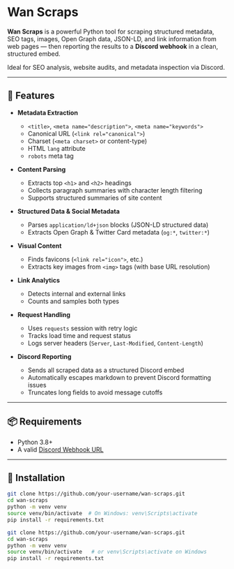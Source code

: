 # Wan Scraps

**Wan Scraps** is a powerful Python tool for scraping structured metadata, SEO tags, images, Open Graph data, JSON-LD, and link information from web pages — then reporting the results to a **Discord webhook** in a clean, structured embed.

Ideal for SEO analysis, website audits, and metadata inspection via Discord.

---

## 🔧 Features

- **Metadata Extraction**
  - `<title>`, `<meta name="description">`, `<meta name="keywords">`
  - Canonical URL (`<link rel="canonical">`)
  - Charset (`<meta charset>` or content-type)
  - HTML `lang` attribute
  - `robots` meta tag

- **Content Parsing**
  - Extracts top `<h1>` and `<h2>` headings
  - Collects paragraph summaries with character length filtering
  - Supports structured summaries of site content

- **Structured Data & Social Metadata**
  - Parses `application/ld+json` blocks (JSON-LD structured data)
  - Extracts Open Graph & Twitter Card metadata (`og:*`, `twitter:*`)

- **Visual Content**
  - Finds favicons (`<link rel="icon">`, etc.)
  - Extracts key images from `<img>` tags (with base URL resolution)

- **Link Analytics**
  - Detects internal and external links
  - Counts and samples both types

- **Request Handling**
  - Uses `requests` session with retry logic
  - Tracks load time and request status
  - Logs server headers (`Server`, `Last-Modified`, `Content-Length`)

- **Discord Reporting**
  - Sends all scraped data as a structured Discord embed
  - Automatically escapes markdown to prevent Discord formatting issues
  - Truncates long fields to avoid message cutoffs

---

## 📦 Requirements

- Python 3.8+
- A valid [Discord Webhook URL](https://discord.com/developers/docs/resources/webhook)

---

## 🚀 Installation

```bash
git clone https://github.com/your-username/wan-scraps.git
cd wan-scraps
python -m venv venv
source venv/bin/activate  # On Windows: venv\Scripts\activate
pip install -r requirements.txt

git clone https://github.com/your-username/wan-scraps.git
cd wan-scraps
python -m venv venv
source venv/bin/activate   # or venv\Scripts\activate on Windows
pip install -r requirements.txt
